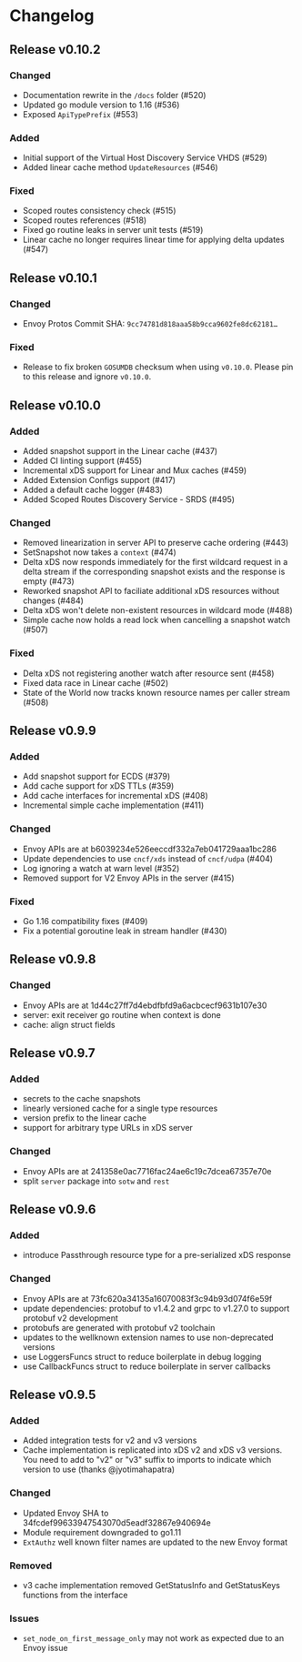 # Changelog

## Release v0.10.2

### Changed

- Documentation rewrite in the `/docs` folder (#520)
- Updated go module version to 1.16 (#536)
- Exposed `ApiTypePrefix` (#553)

### Added

- Initial support of the Virtual Host Discovery Service VHDS (#529)
- Added linear cache method `UpdateResources` (#546)

### Fixed

- Scoped routes consistency check (#515)
- Scoped routes references (#518)
- Fixed go routine leaks in server unit tests (#519)
- Linear cache no longer requires linear time for applying delta updates (#547)

## Release v0.10.1

### Changed

- Envoy Protos Commit SHA: `9cc74781d818aaa58b9cca9602fe8dc62181…`
### Fixed

- Release to fix broken `GOSUMDB` checksum when using `v0.10.0`. Please pin to this release and ignore `v0.10.0`.


## Release v0.10.0

### Added

- Added snapshot support in the Linear cache (#437) 
- Added CI linting support (#455)
- Incremental xDS support for Linear and Mux caches (#459)
- Added Extension Configs support (#417)
- Added a default cache logger (#483)
- Added Scoped Routes Discovery Service - SRDS (#495)

### Changed

- Removed linearization in server API to preserve cache ordering (#443)
- SetSnapshot now takes a `context` (#474)
- Delta xDS now responds immediately for the first wildcard request in a delta stream if the corresponding snapshot exists and the response is empty (#473)
- Reworked snapshot API to faciliate additional xDS resources without changes (#484)
- Delta xDS won't delete non-existent resources in wildcard mode (#488)
- Simple cache now holds a read lock when cancelling a snapshot watch (#507)

### Fixed

- Delta xDS not registering another watch after resource sent (#458)
- Fixed data race in Linear cache (#502)
- State of the World now tracks known resource names per caller stream (#508)


## Release v0.9.9

### Added

- Add snapshot support for ECDS (#379)
- Add cache support for xDS TTLs (#359)
- Add cache interfaces for incremental xDS (#408)
- Incremental simple cache implementation (#411)

### Changed

- Envoy APIs are at b6039234e526eeccdf332a7eb041729aaa1bc286
- Update dependencies to use `cncf/xds` instead of `cncf/udpa` (#404)
- Log ignoring a watch at warn level (#352)
- Removed support for V2 Envoy APIs in the server (#415)

### Fixed

- Go 1.16 compatibility fixes (#409)
- Fix a potential goroutine leak in stream handler (#430)

## Release v0.9.8

### Changed

- Envoy APIs are at 1d44c27ff7d4ebdfbfd9a6acbcecf9631b107e30
- server: exit receiver go routine when context is done
- cache: align struct fields

## Release v0.9.7

### Added

- secrets to the cache snapshots
- linearly versioned cache for a single type resources
- version prefix to the linear cache
- support for arbitrary type URLs in xDS server

### Changed

- Envoy APIs are at 241358e0ac7716fac24ae6c19c7dcea67357e70e
- split `server` package into `sotw` and `rest`

## Release v0.9.6

### Added

- introduce Passthrough resource type for a pre-serialized xDS response

### Changed

- Envoy APIs are at 73fc620a34135a16070083f3c94b93d074f6e59f
- update dependencies: protobuf to v1.4.2 and grpc to v1.27.0 to support protobuf v2 development
- protobufs are generated with protobuf v2 toolchain
- updates to the wellknown extension names to use non-deprecated versions
- use LoggersFuncs struct to reduce boilerplate in debug logging
- use CallbackFuncs struct to reduce boilerplate in server callbacks

## Release v0.9.5

### Added

- Added integration tests for v2 and v3 versions
- Cache implementation is replicated into xDS v2 and xDS v3 versions. You need to add to "v2" or "v3" suffix to imports to indicate which version to use (thanks @jyotimahapatra)

### Changed 

- Updated Envoy SHA to 34fcdef99633947543070d5eadf32867e940694e
- Module requirement downgraded to go1.11
- `ExtAuthz` well known filter names are updated to the new Envoy format

### Removed

- v3 cache implementation removed GetStatusInfo and GetStatusKeys functions from the interface

### Issues

- `set_node_on_first_message_only` may not work as expected due to an Envoy issue

